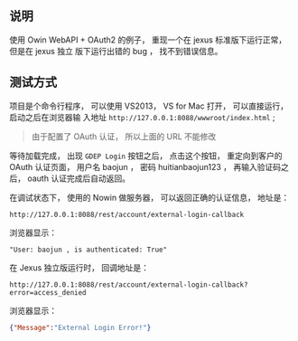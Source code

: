 ## 说明

使用 Owin WebAPI + OAuth2 的例子， 重现一个在 jexus 标准版下运行正常， 但是在 jexus 独立
版下运行出错的 bug ， 找不到错误信息。

## 测试方式

项目是个命令行程序， 可以使用 VS2013， VS for Mac 打开， 可以直接运行， 启动之后在浏览器输
入地址 `http://127.0.0.1:8088/wwwroot/index.html` ;

> 由于配置了 OAuth 认证， 所以上面的 URL 不能修改

等待加载完成， 出现 `GDEP Login` 按钮之后， 点击这个按钮， 重定向到客户的 OAuth 认证页面，
用户名 baojun ， 密码 huitianbaojun123 ， 再输入验证码之后， oauth 认证完成后自动返回。

在调试状态下， 使用的 Nowin 做服务器， 可以返回正确的认证信息， 地址是：

```
http://127.0.0.1:8088/rest/account/external-login-callback
```

浏览器显示：

```
"User: baojun , is authenticated: True"
```

在 Jexus 独立版运行时， 回调地址是：

```
http://127.0.0.1:8088/rest/account/external-login-callback?error=access_denied
```

浏览器显示：

```json
{"Message":"External Login Error!"}
```
